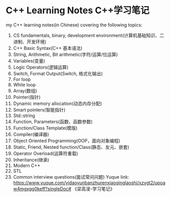 # C++ Learning Notes C++学习笔记
my C++ learning notes(in Chinese) covering the following topics:
1. CS fundamentals, binary, development environment(计算机基础知识、二进制、开发环境)
2. C++ Basic Syntax(C++ 基本语法)
3. String, Arithmetic, Bit arithmetic(字符/运算/位运算)
4. Variables(变量)
5. Logic Operators(逻辑运算)
6. Switch, Format Output(Switch, 格式化输出)
7. For loop
8. While loop
9. Array(数组)
10. Pointer(指针)
11. Dynamic memory allocation(动态内存分配)
12. Smart pointers(智能指针)
13. Std::string
14. Function, Parameters(函数、函数参数)
15. Function/Class Template(模版)
16. Compiler(编译器)
17. Object Oriented Programming(OOP，面向对象编程)
18. Static, Friend, Nested function/Class(静态、友元、嵌套)
19. Operator Overload(运算符重载)
20. Inheritance(继承)
21. Modern C++
22. STL
23. Common interview questions(面试常问问题)
Yuque link:
https://www.yuque.com/yidaoyunbanzhurenxiaoqinglaoshi/xzvgt2/upoaw4mgxgg0keff?singleDoc# 《梁高浚-学习笔记》
